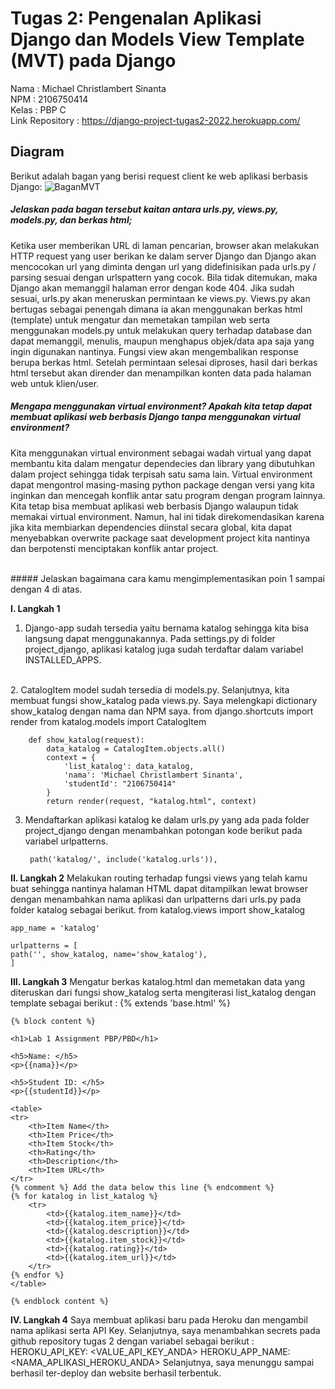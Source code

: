 # Tugas 2: Pengenalan Aplikasi Django dan Models View Template (MVT) pada Django
Nama    : Michael Christlambert Sinanta\
NPM     : 2106750414\
Kelas   : PBP C\
Link Repository : https://django-project-tugas2-2022.herokuapp.com/
## Diagram
Berikut adalah bagan yang berisi request client ke web aplikasi berbasis Django:
![BaganMVT](https://user-images.githubusercontent.com/97111982/190168532-2a3693c0-eba4-4f51-8c18-eab31e1f160d.png)

##### Jelaskan pada bagan tersebut kaitan antara urls.py, views.py, models.py, dan berkas html;

Ketika user memberikan URL di laman pencarian, browser akan melakukan HTTP request yang user berikan ke dalam server Django dan Django akan mencocokan url yang diminta dengan url yang didefinisikan pada urls.py / parsing sesuai dengan urlspattern yang cocok. Bila tidak ditemukan, maka Django akan memanggil halaman error dengan kode 404.
Jika sudah sesuai, urls.py akan meneruskan permintaan ke views.py. Views.py akan bertugas sebagai penengah dimana ia akan menggunakan berkas html (template) untuk mengatur dan memetakan tampilan web serta menggunakan models.py untuk melakukan query terhadap database dan dapat memanggil, menulis, maupun menghapus objek/data apa saja yang ingin digunakan nantinya.
Fungsi view akan mengembalikan response berupa berkas html. Setelah permintaan selesai diproses, hasil dari berkas html tersebut akan dirender dan menampilkan konten data pada halaman web untuk klien/user. 
<br> 
##### Mengapa menggunakan virtual environment? Apakah kita tetap dapat membuat aplikasi web berbasis Django tanpa menggunakan virtual environment?

Kita menggunakan virtual environment sebagai wadah virtual yang dapat membantu kita dalam mengatur dependecies dan library yang dibutuhkan dalam project sehingga tidak terpisah satu sama lain. Virtual environment dapat mengontrol masing-masing python package dengan versi yang kita inginkan dan mencegah konflik antar satu program dengan program lainnya. 
Kita tetap bisa membuat aplikasi web berbasis Django walaupun tidak memakai virtual environment. Namun, hal ini tidak direkomendasikan karena jika kita membiarkan dependencies diinstal secara global, kita dapat menyebabkan overwrite package saat development project kita nantinya dan berpotensti menciptakan konflik antar project.

<br> 
##### Jelaskan bagaimana cara kamu mengimplementasikan poin 1 sampai dengan 4 di atas.

**I. Langkah 1** 

1. Django-app sudah tersedia yaitu bernama katalog sehingga kita bisa langsung dapat menggunakannya. Pada settings.py di folder project_django, aplikasi katalog juga sudah terdaftar dalam variabel INSTALLED_APPS.
<br> 
2. CatalogItem model sudah tersedia di models.py. Selanjutnya, kita membuat fungsi show_katalog pada views.py. Saya melengkapi dictionary show_katalog dengan nama dan NPM saya.
        from django.shortcuts import render
        from katalog.models import CatalogItem

        def show_katalog(request):
            data_katalog = CatalogItem.objects.all()
            context = {
                'list_katalog': data_katalog,
                'nama': 'Michael Christlambert Sinanta',
                'studentId': "2106750414"
            }
            return render(request, "katalog.html", context)

3. Mendaftarkan aplikasi katalog ke dalam urls.py yang ada pada folder project_django dengan menambahkan potongan kode berikut pada variabel urlpatterns. 
        
        path('katalog/', include('katalog.urls')),

**II. Langkah 2**
Melakukan routing terhadap fungsi views yang telah kamu buat sehingga nantinya halaman HTML dapat ditampilkan lewat browser dengan menambahkan nama aplikasi dan urlpatterns dari urls.py pada folder katalog sebagai berikut.
    from katalog.views import show_katalog
    
    app_name = 'katalog'
    
    urlpatterns = [
    path('', show_katalog, name='show_katalog'),
    ]

**III. Langkah 3**
Mengatur berkas katalog.html dan memetakan data yang diteruskan dari fungsi show_katalog serta mengiterasi list_katalog dengan template sebagai berikut :
{% extends 'base.html' %}
 
    {% block content %}
    
    <h1>Lab 1 Assignment PBP/PBD</h1>
    
    <h5>Name: </h5>
    <p>{{nama}}</p>
    
    <h5>Student ID: </h5>
    <p>{{studentId}}</p>
    
    <table>
    <tr>
        <th>Item Name</th>
        <th>Item Price</th>
        <th>Item Stock</th>
        <th>Rating</th>
        <th>Description</th>
        <th>Item URL</th>
    </tr>
    {% comment %} Add the data below this line {% endcomment %}
    {% for katalog in list_katalog %}
        <tr>
            <td>{{katalog.item_name}}</td>
            <td>{{katalog.item_price}}</td>
            <td>{{katalog.description}}</td>
            <td>{{katalog.item_stock}}</td>
            <td>{{katalog.rating}}</td>
            <td>{{katalog.item_url}}</td>
        </tr>
    {% endfor %}
    </table>
    
    {% endblock content %}
 

**IV. Langkah 4**
Saya membuat aplikasi baru pada Heroku dan mengambil nama aplikasi serta API Key. Selanjutnya, saya menambahkan secrets pada github repository tugas 2 dengan variabel sebagai berikut :
HEROKU_API_KEY: <VALUE_API_KEY_ANDA>
HEROKU_APP_NAME: <NAMA_APLIKASI_HEROKU_ANDA>
Selanjutnya, saya menunggu sampai berhasil ter-deploy dan website berhasil terbentuk. 
